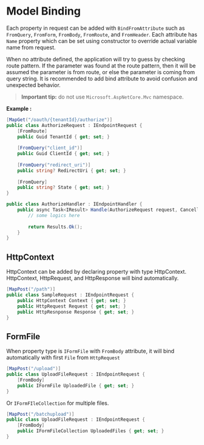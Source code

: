# Model Binding

Each property in request can be added with `BindFromAttribute` such as `FromQuery`, `FromForm`, `FromBody`, `FromRoute`, and `FromHeader`.
Each attribute has `Name` property which can be set using constructor to override actual variable name from request.

When no attribute defined, the application will try to guess by checking route pattern.
If the parameter was found at the route pattern, then it will be assumed the parameter is from route, or else
the parameter is coming from query string.
It is recommended to add bind attribute to avoid confusion and unexpected behavior.

> **Important tip:** do not use `Microsoft.AspNetCore.Mvc` namespace.

**Example :**

```csharp
[MapGet("/oauth/{tenantId}/authorize")]
public class AuthorizeRequest : IEndpointRequest {
    [FromRoute]
    public Guid TenantId { get; set; }
    
    [FromQuery("client_id")]
    public Guid ClientId { get; set; }
    
    [FromQuery("redirect_uri")]
    public string? RedirectUri { get; set; }
    
    [FromQuery]
    public string? State { get; set; }
}

public class AuthorizeHandler : IEndpointHandler {
    public async Task<IResult> Handle(AuthorizeRequest request, CancellationToken cancellationToken) {
        // some logics here
        
        return Results.Ok();
    }
}
```

## HttpContext

HttpContext can be added by declaring property with type HttpContext. HttpContext, HttpRequest, and HttpResponse
will bind automatically.

```csharp
[MapPost("/path")]
public class SampleRequest : IEndpointRequest {
    public HttpContext Context { get; set; }
    public HttpRequest Request { get; set; }
    public HttpResnponse Response { get; set; }
} 
```

## FormFile

When property type is `IFormFile` with `FromBody` attribute, it will bind automatically with first `File` from `HttpRequest`

```csharp
[MapPost("/upload")]
public class UploadFileRequest : IEndpointRequest {
    [FromBody]
    public IFormFile UploadedFile { get; set; }
}
```
Or `IFormFIleCollection` for multiple files.
```csharp
[MapPost("/batchupload")]
public class UploadFileRequest : IEndpointRequest {
    [FromBody]
    public IFormFileCollection UploadedFiles { get; set; }
}
```
